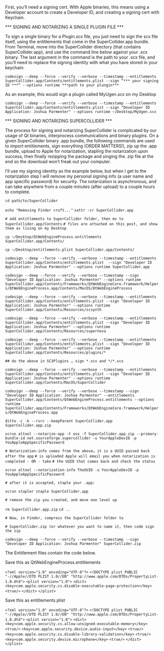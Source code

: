 First, you’ll need a signing cert. With Apple binaries, this means using a Developer account to create a Developer ID, and creating a signing cert with Keychain.

*** SIGNING AND NOTARIZING A SINGLE PLUGIN FILE ***

To sign a single binary for a Plugin.scx file, you just need to sign the scx file itself, using the entitlements that come in the SuperCollider.app bundle. From Terminal, move into the SuperCollider directory (that contains SuperCollider.app), and use the command line below against your .scx binary. The last argument in the command is the path to your .scx file, and you’ll need to replace the signing identity with what you have stored in your keychain:

`codesign --deep --force --verify --verbose --timestamp --entitlements SuperCollider.app/Contents/entitlements.plist --sign “*** your signing ID ***” --options runtime ***path to your plungin***`

As an example, this would sign a plugin called MyUgen.scx on my Desktop

`codesign --deep --force --verify --verbose --timestamp --entitlements SuperCollider.app/Contents/entitlements.plist --sign "Developer ID Application: Joshua Parmenter" --options runtime ~/Desktop/MyUgen.scx`


*** SIGNING AND NOTARIZING SUPERCOLLIDER ***

The process for signing and notarizing SuperCollider is complicated by our usage of Qt binaries, interprocess communications and binary plugins. On a given SuperCollider binary .app bundle, the following commands are used to import entitlements, sign everything (ORDER MATTERS!), zip up the .app bundle, upload to Apple for notarization, stapling the notarization upon success, then finally rezipping the package and singing the .zip file at the end so the download won’t freak out your computer. 

I’ll use my signing identity as the example below, but when I get to the notarization step I will remove my personal signing info (a user name and app specific password) for security. The notarization is asynchronous, and can take anywhere from a couple minutes (after upload) to a couple hours to complete.


`cd path/to/SuperCollider`

`echo "Removing Finder cruft..."`
`xattr -cr SuperCollider.app`

`# add entitlements to SuperCollider folder, then mv to SuperCollider.app/Contents`
`# files are attached on this post, and show them as living on my Desktop`

`cp ~/Desktop/QtWebEngineProcess.entitlements SuperCollider.app/Contents/`

`cp ~/Desktop/entitlements.plist SuperCollider.app/Contents/`

`codesign --deep --force --verify --verbose --timestamp --entitlements SuperCollider.app/Contents/entitlements.plist  --sign "Developer ID Application: Joshua Parmenter" --options runtime SuperCollider.app`

`codesign --deep --force --verify --verbose --timestamp --sign "Developer ID Application: Joshua Parmenter" --options runtime SuperCollider.app/Contents/Frameworks/QtWebEngineCore.framework/Helpers/QtWebEngineProcess.app/Contents/MacOS/QtWebEngineProcess`

`codesign --deep --force --verify --verbose --timestamp --entitlements SuperCollider.app/Contents/entitlements.plist --sign "Developer ID Application: Joshua Parmenter" --options runtime SuperCollider.app/Contents/Resources/scsynth `

`codesign --deep --force --verify --verbose --timestamp --entitlements SuperCollider.app/Contents/entitlements.plist --sign "Developer ID Application: Joshua Parmenter" --options runtime SuperCollider.app/Contents/Resources/supernova `

`codesign --deep --force --verify --verbose --timestamp --entitlements SuperCollider.app/Contents/entitlements.plist --sign "Developer ID Application: Joshua Parmenter" --options runtime SuperCollider.app/Contents/Resources/plugins/*`

`## do the above in SC3Plugins … sign *.scx and */*.scx`

`codesign --deep --force --verify --verbose --timestamp --entitlements SuperCollider.app/Contents/entitlements.plist --sign "Developer ID Application: Joshua Parmenter" --options runtime SuperCollider.app/Contents/MacOS/SuperCollider `

`codesign --deep --force --verify --verbose --timestamp --sign "Developer ID Application: Joshua Parmenter" --entitlements SuperCollider.app/Contents/QtWebEngineProcess.entitlements --options runtime SuperCollider.app/Contents/Frameworks/QtWebEngineCore.framework/Helpers/QtWebEngineProcess.app`


`ditto -c -k --rsrc --keepParent SuperCollider.app SuperCollider.app.zip`


`xcrun altool --notarize-app -t osx -f SuperCollider.app.zip --primary-bundle-id net.sourceforge.supercollider -u YourAppleDevID -p YouAppleAppSpecificPassword`

`# Notarization-info comes from the above… it is a UUID passed back after the app`
`# is uploaded Apple will email you when notarization is completed - OR - take`
`# the UUID that comes back and check the status`

`xcrun altool --notarization-info TheUUID -u YourAppleDevID -p YouAppleAppSpecificPassword`

`# after it is accepted, staple your .app:`

`xcrun stapler staple SuperCollider.app`

`# remove the zip you created, and move one level up`

`rm SuperCollider.app.zip`
`cd ..`

`# Now, in Finder, compress the SuperCollider folder to`

`# SuperCollider.zip (or whatever you want to name it, then code sign the zip`

`codesign --deep --force --verify --verbose --timestamp --sign "Developer ID Application: Joshua Parmenter" SuperCollider.zip`



The Entitlement files contain the code below. 

Save this as QtWebEngineProcess.entitlements

`<?xml version="1.0" encoding="UTF-8"?>`
`<!DOCTYPE plist PUBLIC "-//Apple//DTD PLIST 1.0//EN" "http://www.apple.com/DTDs/PropertyList-1.0.dtd">`
`<plist version="1.0">`
`<dict>`
    `<key>com.apple.security.cs.disable-executable-page-protection</key>`
    `<true/>`
`</dict>`
`</plist>`

Save this as entitlements.plist

`<?xml version="1.0" encoding="UTF-8"?>`
`<!DOCTYPE plist PUBLIC "-//Apple//DTD PLIST 1.0//EN" "http://www.apple.com/DTDs/PropertyList-1.0.dtd">`
`<plist version="1.0">`
`<dict>`
	`<key>com.apple.security.cs.allow-unsigned-executable-memory</key>`
	`<true/>`
	`<key>com.apple.security.device.audio-input</key>`
	`<true/>`
	`<key>com.apple.security.cs.disable-library-validation</key>`
	`<true/>`
	`<key>com.apple.security.device.microphone</key>`
	`<true/>`
`</dict>`
`</plist>`



